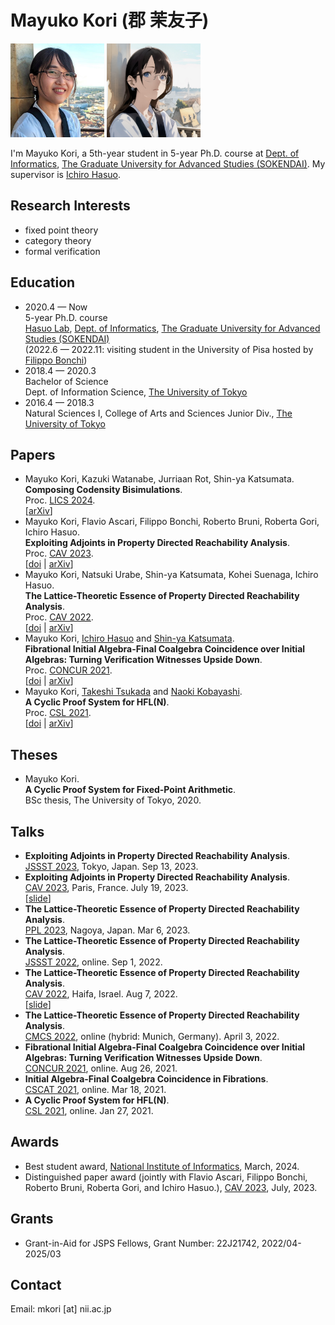 # Mayuko Kori (郡 茉友子)

<img src="images/mayuko_real.jpg" alt="real profile image" height="150"> <img src="images/mayuko_generated.jpg" alt="generated profile image" height="150"> 

I'm Mayuko Kori, a 5th-year student in 5-year Ph.D. course at [Dept. of Informatics](https://www.nii.ac.jp/graduate/en/), 
[The Graduate University for Advanced Studies (SOKENDAI)](https://www.soken.ac.jp/en/).
My supervisor is [Ichiro Hasuo](https://group-mmm.org/~ichiro/).

## Research Interests
- fixed point theory
- category theory
- formal verification

## Education
- 2020.4 — Now<br>
5-year Ph.D. course<br>
[Hasuo Lab](https://group-mmm.org/eratommsd/), [Dept. of Informatics](https://www.nii.ac.jp/graduate/en/), [The Graduate University for Advanced Studies (SOKENDAI)](https://www.soken.ac.jp/en/)<br>
(2022.6 — 2022.11: visiting student in the University of Pisa hosted by [Filippo Bonchi](https://www.irif.fr/~greta/author/filippo-bonchi/))
- 2018.4 — 2020.3<br>
Bachelor of Science<br>
Dept. of Information Science, [The University of Tokyo](https://www.u-tokyo.ac.jp/en/)
- 2016.4 — 2018.3<br>
Natural Sciences I, College of Arts and Sciences Junior Div., [The University of Tokyo](https://www.u-tokyo.ac.jp/en/)

## Papers
- Mayuko Kori, Kazuki Watanabe, Jurriaan Rot, Shin-ya Katsumata.<br>
**Composing Codensity Bisimulations**.<br>
Proc. [LICS 2024](https://lics.siglog.org/lics24/).<br>
[[arXiv](https://arxiv.org/abs/2404.08308)]
- Mayuko Kori, Flavio Ascari, Filippo Bonchi, Roberto Bruni, Roberta Gori, Ichiro Hasuo.<br>
**Exploiting Adjoints in Property Directed Reachability Analysis**.<br>
Proc. [CAV 2023](http://www.i-cav.org/2023/).<br>
[[doi](https://doi.org/10.1007/978-3-031-37703-7_3) | [arXiv](http://arxiv.org/abs/2307.02817)]
- Mayuko Kori, Natsuki Urabe, Shin-ya Katsumata, Kohei Suenaga, Ichiro Hasuo.<br>
**The Lattice-Theoretic Essence of Property Directed Reachability Analysis**.<br>
Proc. [CAV 2022](http://i-cav.org/2022/).<br>
[[doi](https://doi.org/10.1007/978-3-031-13185-1_12) | [arXiv](https://arxiv.org/abs/2203.14261)]
- Mayuko Kori, [Ichiro Hasuo](http://group-mmm.org/~ichiro/) and [Shin-ya Katsumata](http://group-mmm.org/~s-katsumata/).<br>
**Fibrational Initial Algebra-Final Coalgebra Coincidence over Initial Algebras: Turning Verification Witnesses Upside Down**.<br>
Proc. [CONCUR 2021](https://qonfest2021.lacl.fr/concur21.php).<br>
[[doi](https://doi.org/10.4230/LIPIcs.CONCUR.2021.21) | [arXiv](https://arxiv.org/abs/2105.04817)]
- Mayuko Kori, [Takeshi Tsukada](https://www-kb.is.s.u-tokyo.ac.jp/~tsukada/) and [Naoki Kobayashi](http://www-kb.is.s.u-tokyo.ac.jp/~koba/).<br>
**A Cyclic Proof System for HFL(N)**.<br>
Proc. [CSL 2021](https://csl2021.fmf.uni-lj.si/).<br>
[[doi](https://doi.org/10.4230/LIPIcs.CSL.2021.29) | [arXiv](https://arxiv.org/abs/2010.14891)]

## Theses
- Mayuko Kori.<br>
**A Cyclic Proof System for Fixed-Point Arithmetic**.<br>
BSc thesis, The University of Tokyo, 2020.

## Talks
- **Exploiting Adjoints in Property Directed Reachability Analysis**.<br>
[JSSST 2023](https://jssst2023.wordpress.com/), Tokyo, Japan. Sep 13, 2023.<br>
- **Exploiting Adjoints in Property Directed Reachability Analysis**.<br>
[CAV 2023](http://www.i-cav.org/2023/), Paris, France. July 19, 2023.<br>
[[slide](https://mkori.com/slides/2023cav.pdf)]
- **The Lattice-Theoretic Essence of Property Directed Reachability Analysis**.<br>
[PPL 2023](https://jssst-ppl.org/workshop/2023/), Nagoya, Japan. Mar 6, 2023.<br>
- **The Lattice-Theoretic Essence of Property Directed Reachability Analysis**.<br>
[JSSST 2022](https://jssst2022.wordpress.com/), online. Sep 1, 2022.<br>
- **The Lattice-Theoretic Essence of Property Directed Reachability Analysis**.<br>
[CAV 2022](http://i-cav.org/2022/), Haifa, Israel. Aug 7, 2022.<br>
[[slide](https://mkori.com/slides/2022cav.pdf)]
- **The Lattice-Theoretic Essence of Property Directed Reachability Analysis**.<br>
[CMCS 2022](https://www.coalg.org/cmcs22/), online (hybrid: Munich, Germany). April 3, 2022.
- **Fibrational Initial Algebra-Final Coalgebra Coincidence over Initial Algebras: Turning Verification Witnesses Upside Down**.<br>
[CONCUR 2021](https://qonfest2021.lacl.fr/concur21.php), online. Aug 26, 2021.
- **Initial Algebra-Final Coalgebra Coincidence in Fibrations**.<br>
[CSCAT 2021](https://sites.google.com/view/cscat2020/home), online. Mar 18, 2021.
- **A Cyclic Proof System for HFL(N)**.<br>
[CSL 2021](https://csl2021.fmf.uni-lj.si/), online. Jan 27, 2021.

## Awards
- Best student award, [National Institute of Informatics](https://www.nii.ac.jp/), March, 2024.
- Distinguished paper award (jointly with Flavio Ascari, Filippo Bonchi, Roberto Bruni, Roberta Gori, and Ichiro Hasuo.), [CAV 2023](http://www.i-cav.org/2023/), July, 2023.

## Grants
- Grant-in-Aid for JSPS Fellows, Grant Number: 22J21742, 2022/04-2025/03

## Contact
Email: mkori [at] nii.ac.jp
